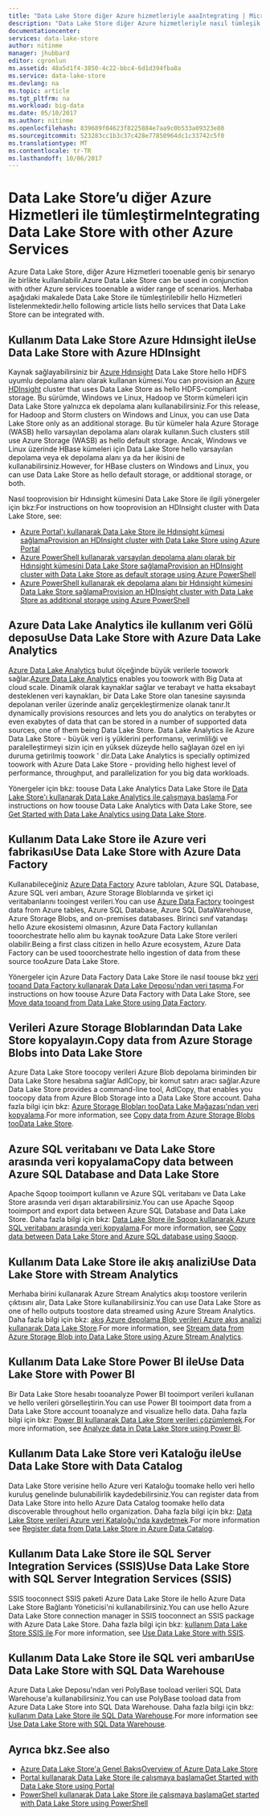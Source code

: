 ```yaml
---
title: "Data Lake Store diğer Azure hizmetleriyle aaaIntegrating | Microsoft Docs"
description: "Data Lake Store diğer Azure hizmetleriyle nasıl tümleşik çalıştığını anlamak"
documentationcenter: 
services: data-lake-store
author: nitinme
manager: jhubbard
editor: cgronlun
ms.assetid: 48a5d1f4-3850-4c22-bbc4-6d1d394fba8a
ms.service: data-lake-store
ms.devlang: na
ms.topic: article
ms.tgt_pltfrm: na
ms.workload: big-data
ms.date: 05/10/2017
ms.author: nitinme
ms.openlocfilehash: 839689f04623f8225884e7aa9c0b533a09323e80
ms.sourcegitcommit: 523283cc1b3c37c428e77850964dc1c33742c5f0
ms.translationtype: MT
ms.contentlocale: tr-TR
ms.lasthandoff: 10/06/2017
---
```

# <a name="integrating-data-lake-store-with-other-azure-services"></a><span data-ttu-id="b4b64-103">Data Lake Store’u diğer Azure Hizmetleri ile tümleştirme</span><span class="sxs-lookup"><span data-stu-id="b4b64-103">Integrating Data Lake Store with other Azure Services</span></span>
<span data-ttu-id="b4b64-104">Azure Data Lake Store, diğer Azure Hizmetleri tooenable geniş bir senaryo ile birlikte kullanılabilir.</span><span class="sxs-lookup"><span data-stu-id="b4b64-104">Azure Data Lake Store can be used in conjunction with other Azure services tooenable a wider range of scenarios.</span></span> <span data-ttu-id="b4b64-105">Merhaba aşağıdaki makalede Data Lake Store ile tümleştirilebilir hello Hizmetleri listelenmektedir.</span><span class="sxs-lookup"><span data-stu-id="b4b64-105">hello following article lists hello services that Data Lake Store can be integrated with.</span></span>

## <a name="use-data-lake-store-with-azure-hdinsight"></a><span data-ttu-id="b4b64-106">Kullanım Data Lake Store Azure Hdınsight ile</span><span class="sxs-lookup"><span data-stu-id="b4b64-106">Use Data Lake Store with Azure HDInsight</span></span>
<span data-ttu-id="b4b64-107">Kaynak sağlayabilirsiniz bir [Azure Hdınsight](https://azure.microsoft.com/documentation/learning-paths/hdinsight-self-guided-hadoop-training/) Data Lake Store hello HDFS uyumlu depolama alanı olarak kullanan kümesi.</span><span class="sxs-lookup"><span data-stu-id="b4b64-107">You can provision an [Azure HDInsight](https://azure.microsoft.com/documentation/learning-paths/hdinsight-self-guided-hadoop-training/) cluster that uses Data Lake Store as hello HDFS-compliant storage.</span></span> <span data-ttu-id="b4b64-108">Bu sürümde, Windows ve Linux, Hadoop ve Storm kümeleri için Data Lake Store yalnızca ek depolama alanı kullanabilirsiniz.</span><span class="sxs-lookup"><span data-stu-id="b4b64-108">For this release, for Hadoop and Storm clusters on Windows and Linux, you can use Data Lake Store only as an additional storage.</span></span> <span data-ttu-id="b4b64-109">Bu tür kümeler hala Azure Storage (WASB) hello varsayılan depolama alanı olarak kullanın.</span><span class="sxs-lookup"><span data-stu-id="b4b64-109">Such clusters still use Azure Storage (WASB) as hello default storage.</span></span> <span data-ttu-id="b4b64-110">Ancak, Windows ve Linux üzerinde HBase kümeleri için Data Lake Store hello varsayılan depolama veya ek depolama alanı ya da her ikisini de kullanabilirsiniz.</span><span class="sxs-lookup"><span data-stu-id="b4b64-110">However, for HBase clusters on Windows and Linux, you can use Data Lake Store as hello default storage, or additional storage, or both.</span></span>

<span data-ttu-id="b4b64-111">Nasıl tooprovision bir Hdınsight kümesini Data Lake Store ile ilgili yönergeler için bkz:</span><span class="sxs-lookup"><span data-stu-id="b4b64-111">For instructions on how tooprovision an HDInsight cluster with Data Lake Store, see:</span></span>

* [<span data-ttu-id="b4b64-112">Azure Portal'ı kullanarak Data Lake Store ile Hdınsight kümesi sağlama</span><span class="sxs-lookup"><span data-stu-id="b4b64-112">Provision an HDInsight cluster with Data Lake Store using Azure Portal</span></span>](data-lake-store-hdinsight-hadoop-use-portal.md)
* [<span data-ttu-id="b4b64-113">Azure PowerShell kullanarak varsayılan depolama alanı olarak bir Hdınsight kümesini Data Lake Store sağlama</span><span class="sxs-lookup"><span data-stu-id="b4b64-113">Provision an HDInsight cluster with Data Lake Store as default storage using Azure PowerShell</span></span>](data-lake-store-hdinsight-hadoop-use-powershell-for-default-storage.md)
* [<span data-ttu-id="b4b64-114">Azure PowerShell kullanarak ek depolama alanı bir Hdınsight kümesini Data Lake Store sağlama</span><span class="sxs-lookup"><span data-stu-id="b4b64-114">Provision an HDInsight cluster with Data Lake Store as additional storage using Azure PowerShell</span></span>](data-lake-store-hdinsight-hadoop-use-powershell.md)

## <a name="use-data-lake-store-with-azure-data-lake-analytics"></a><span data-ttu-id="b4b64-115">Azure Data Lake Analytics ile kullanım veri Gölü deposu</span><span class="sxs-lookup"><span data-stu-id="b4b64-115">Use Data Lake Store with Azure Data Lake Analytics</span></span>
<span data-ttu-id="b4b64-116">[Azure Data Lake Analytics](../data-lake-analytics/data-lake-analytics-overview.md) bulut ölçeğinde büyük verilerle toowork sağlar.</span><span class="sxs-lookup"><span data-stu-id="b4b64-116">[Azure Data Lake Analytics](../data-lake-analytics/data-lake-analytics-overview.md) enables you toowork with Big Data at cloud scale.</span></span> <span data-ttu-id="b4b64-117">Dinamik olarak kaynaklar sağlar ve terabayt ve hatta eksabayt desteklenen veri kaynakları, bir Data Lake Store olan tanesine sayısında depolanan veriler üzerinde analiz gerçekleştirmenize olanak tanır.</span><span class="sxs-lookup"><span data-stu-id="b4b64-117">It dynamically provisions resources and lets you do analytics on terabytes or even exabytes of data that can be stored in a number of supported data sources, one of them being Data Lake Store.</span></span> <span data-ttu-id="b4b64-118">Data Lake Analytics ile Azure Data Lake Store - büyük veri iş yüklerini performansı, verimliliği ve paralelleştirmeyi sizin için en yüksek düzeyde hello sağlayan özel en iyi duruma getirilmiş toowork ' dir.</span><span class="sxs-lookup"><span data-stu-id="b4b64-118">Data Lake Analytics is specially optimized toowork with Azure Data Lake Store - providing hello highest level of performance, throughput, and parallelization for you big data workloads.</span></span>

<span data-ttu-id="b4b64-119">Yönergeler için bkz: toouse Data Lake Analytics Data Lake Store ile [Data Lake Store'ı kullanarak Data Lake Analytics ile çalışmaya başlama](../data-lake-analytics/data-lake-analytics-get-started-portal.md).</span><span class="sxs-lookup"><span data-stu-id="b4b64-119">For instructions on how toouse Data Lake Analytics with Data Lake Store, see [Get Started with Data Lake Analytics using Data Lake Store](../data-lake-analytics/data-lake-analytics-get-started-portal.md).</span></span>

## <a name="use-data-lake-store-with-azure-data-factory"></a><span data-ttu-id="b4b64-120">Kullanım Data Lake Store ile Azure veri fabrikası</span><span class="sxs-lookup"><span data-stu-id="b4b64-120">Use Data Lake Store with Azure Data Factory</span></span>
<span data-ttu-id="b4b64-121">Kullanabileceğiniz [Azure Data Factory](https://azure.microsoft.com/services/data-factory/) Azure tabloları, Azure SQL Database, Azure SQL veri ambarı, Azure Storage Bloblarında ve şirket içi veritabanlarını tooingest verileri.</span><span class="sxs-lookup"><span data-stu-id="b4b64-121">You can use [Azure Data Factory](https://azure.microsoft.com/services/data-factory/) tooingest data from Azure tables, Azure SQL Database, Azure SQL DataWarehouse, Azure Storage Blobs, and on-premises databases.</span></span> <span data-ttu-id="b4b64-122">Birinci sınıf vatandaşı hello Azure ekosistemi olmasının, Azure Data Factory kullanılan tooorchestrate hello alım bu kaynak tooAzure Data Lake Store verileri olabilir.</span><span class="sxs-lookup"><span data-stu-id="b4b64-122">Being a first class citizen in hello Azure ecosystem, Azure Data Factory can be used tooorchestrate hello ingestion of data from these source tooAzure Data Lake Store.</span></span>

<span data-ttu-id="b4b64-123">Yönergeler için Azure Data Factory Data Lake Store ile nasıl toouse bkz [veri tooand Data Factory kullanarak Data Lake Deposu'ndan veri taşıma](../data-factory/data-factory-azure-datalake-connector.md).</span><span class="sxs-lookup"><span data-stu-id="b4b64-123">For instructions on how toouse Azure Data Factory with Data Lake Store, see [Move data tooand from Data Lake Store using Data Factory](../data-factory/data-factory-azure-datalake-connector.md).</span></span>

## <a name="copy-data-from-azure-storage-blobs-into-data-lake-store"></a><span data-ttu-id="b4b64-124">Verileri Azure Storage Bloblarından Data Lake Store kopyalayın.</span><span class="sxs-lookup"><span data-stu-id="b4b64-124">Copy data from Azure Storage Blobs into Data Lake Store</span></span>
<span data-ttu-id="b4b64-125">Azure Data Lake Store toocopy verileri Azure Blob depolama biriminden bir Data Lake Store hesabına sağlar AdlCopy, bir komut satırı aracı sağlar.</span><span class="sxs-lookup"><span data-stu-id="b4b64-125">Azure Data Lake Store provides a command-line tool, AdlCopy, that enables you toocopy data from Azure Blob Storage into a Data Lake Store account.</span></span> <span data-ttu-id="b4b64-126">Daha fazla bilgi için bkz: [Azure Storage Blobları tooData Lake Mağazası'ndan veri kopyalama](data-lake-store-copy-data-azure-storage-blob.md).</span><span class="sxs-lookup"><span data-stu-id="b4b64-126">For more information, see [Copy data from Azure Storage Blobs tooData Lake Store](data-lake-store-copy-data-azure-storage-blob.md).</span></span>

## <a name="copy-data-between-azure-sql-database-and-data-lake-store"></a><span data-ttu-id="b4b64-127">Azure SQL veritabanı ve Data Lake Store arasında veri kopyalama</span><span class="sxs-lookup"><span data-stu-id="b4b64-127">Copy data between Azure SQL Database and Data Lake Store</span></span>
<span data-ttu-id="b4b64-128">Apache Sqoop tooimport kullanın ve Azure SQL veritabanı ve Data Lake Store arasında veri dışarı aktarabilirsiniz.</span><span class="sxs-lookup"><span data-stu-id="b4b64-128">You can use Apache Sqoop tooimport and export data between Azure SQL Database and Data Lake Store.</span></span> <span data-ttu-id="b4b64-129">Daha fazla bilgi için bkz: [Data Lake Store ile Sqoop kullanarak Azure SQL veritabanı arasında veri kopyalama](data-lake-store-data-transfer-sql-sqoop.md).</span><span class="sxs-lookup"><span data-stu-id="b4b64-129">For more information, see [Copy data between Data Lake Store and Azure SQL database using Sqoop](data-lake-store-data-transfer-sql-sqoop.md).</span></span>

## <a name="use-data-lake-store-with-stream-analytics"></a><span data-ttu-id="b4b64-130">Kullanım Data Lake Store ile akış analizi</span><span class="sxs-lookup"><span data-stu-id="b4b64-130">Use Data Lake Store with Stream Analytics</span></span>
<span data-ttu-id="b4b64-131">Merhaba birini kullanarak Azure Stream Analytics akışı toostore verilerin çıktısını alır, Data Lake Store kullanabilirsiniz.</span><span class="sxs-lookup"><span data-stu-id="b4b64-131">You can use Data Lake Store as one of hello outputs toostore data streamed using Azure Stream Analytics.</span></span> <span data-ttu-id="b4b64-132">Daha fazla bilgi için bkz: [akış Azure depolama Blob verileri Azure akış analizi kullanarak Data Lake Store](data-lake-store-stream-analytics.md).</span><span class="sxs-lookup"><span data-stu-id="b4b64-132">For more information, see [Stream data from Azure Storage Blob into Data Lake Store using Azure Stream Analytics](data-lake-store-stream-analytics.md).</span></span>

## <a name="use-data-lake-store-with-power-bi"></a><span data-ttu-id="b4b64-133">Kullanım Data Lake Store Power BI ile</span><span class="sxs-lookup"><span data-stu-id="b4b64-133">Use Data Lake Store with Power BI</span></span>
<span data-ttu-id="b4b64-134">Bir Data Lake Store hesabı tooanalyze Power BI tooimport verileri kullanan ve hello verileri görselleştirin.</span><span class="sxs-lookup"><span data-stu-id="b4b64-134">You can use Power BI tooimport data from a Data Lake Store account tooanalyze and visualize hello data.</span></span> <span data-ttu-id="b4b64-135">Daha fazla bilgi için bkz: [Power BI kullanarak Data Lake Store verileri çözümlemek](data-lake-store-power-bi.md).</span><span class="sxs-lookup"><span data-stu-id="b4b64-135">For more information, see [Analyze data in Data Lake Store using Power BI](data-lake-store-power-bi.md).</span></span>

## <a name="use-data-lake-store-with-data-catalog"></a><span data-ttu-id="b4b64-136">Kullanım Data Lake Store veri Kataloğu ile</span><span class="sxs-lookup"><span data-stu-id="b4b64-136">Use Data Lake Store with Data Catalog</span></span>
<span data-ttu-id="b4b64-137">Data Lake Store verisine hello Azure veri Kataloğu toomake hello veri hello kuruluş genelinde bulunabilirlik kaydedebilirsiniz.</span><span class="sxs-lookup"><span data-stu-id="b4b64-137">You can register data from Data Lake Store into hello Azure Data Catalog toomake hello data discoverable throughout hello organization.</span></span> <span data-ttu-id="b4b64-138">Daha fazla bilgi için bkz: [Data Lake Store verileri Azure veri Kataloğu'nda kaydetmek](data-lake-store-with-data-catalog.md).</span><span class="sxs-lookup"><span data-stu-id="b4b64-138">For more information see [Register data from Data Lake Store in Azure Data Catalog](data-lake-store-with-data-catalog.md).</span></span>

## <a name="use-data-lake-store-with-sql-server-integration-services-ssis"></a><span data-ttu-id="b4b64-139">Kullanım Data Lake Store ile SQL Server Integration Services (SSIS)</span><span class="sxs-lookup"><span data-stu-id="b4b64-139">Use Data Lake Store with SQL Server Integration Services (SSIS)</span></span>
<span data-ttu-id="b4b64-140">SSIS tooconnect SSIS paketi Azure Data Lake Store ile hello Azure Data Lake Store Bağlantı Yöneticisi'ni kullanabilirsiniz.</span><span class="sxs-lookup"><span data-stu-id="b4b64-140">You can use hello Azure Data Lake Store connection manager in SSIS tooconnect an SSIS package with Azure Data Lake Store.</span></span> <span data-ttu-id="b4b64-141">Daha fazla bilgi için bkz: [kullanım Data Lake Store SSIS ile](https://docs.microsoft.com/sql/integration-services/connection-manager/azure-data-lake-store-connection-manager).</span><span class="sxs-lookup"><span data-stu-id="b4b64-141">For more information, see [Use Data Lake Store with SSIS](https://docs.microsoft.com/sql/integration-services/connection-manager/azure-data-lake-store-connection-manager).</span></span>

## <a name="use-data-lake-store-with-sql-data-warehouse"></a><span data-ttu-id="b4b64-142">Kullanım Data Lake Store ile SQL veri ambarı</span><span class="sxs-lookup"><span data-stu-id="b4b64-142">Use Data Lake Store with SQL Data Warehouse</span></span>
<span data-ttu-id="b4b64-143">Azure Data Lake Deposu'ndan veri PolyBase tooload verileri SQL Data Warehouse'a kullanabilirsiniz.</span><span class="sxs-lookup"><span data-stu-id="b4b64-143">You can use PolyBase tooload data from Azure Data Lake Store into SQL Data Warehouse.</span></span> <span data-ttu-id="b4b64-144">Daha fazla bilgi için bkz: [kullanım Data Lake Store ile SQL Data Warehouse](../sql-data-warehouse/sql-data-warehouse-load-from-azure-data-lake-store.md).</span><span class="sxs-lookup"><span data-stu-id="b4b64-144">For more information see [Use Data Lake Store with SQL Data Warehouse](../sql-data-warehouse/sql-data-warehouse-load-from-azure-data-lake-store.md).</span></span>

## <a name="see-also"></a><span data-ttu-id="b4b64-145">Ayrıca bkz.</span><span class="sxs-lookup"><span data-stu-id="b4b64-145">See also</span></span>
* [<span data-ttu-id="b4b64-146">Azure Data Lake Store'a Genel Bakış</span><span class="sxs-lookup"><span data-stu-id="b4b64-146">Overview of Azure Data Lake Store</span></span>](data-lake-store-overview.md)
* [<span data-ttu-id="b4b64-147">Portal kullanarak Data Lake Store ile çalışmaya başlama</span><span class="sxs-lookup"><span data-stu-id="b4b64-147">Get Started with Data Lake Store using Portal</span></span>](data-lake-store-get-started-portal.md)
* [<span data-ttu-id="b4b64-148">PowerShell kullanarak Data Lake Store ile çalışmaya başlama</span><span class="sxs-lookup"><span data-stu-id="b4b64-148">Get started with Data Lake Store using PowerShell</span></span>](data-lake-store-get-started-powershell.md)  

